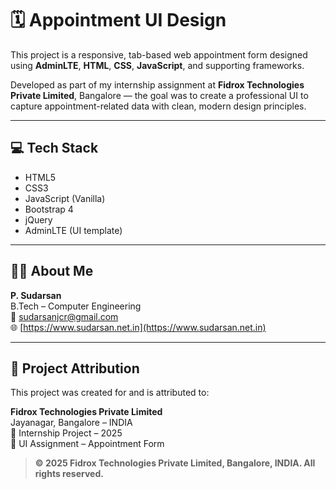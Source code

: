 
# 🗓️ Appointment UI Design

This project is a responsive, tab-based web appointment form designed using **AdminLTE**, **HTML**, **CSS**, **JavaScript**, and supporting frameworks.  

Developed as part of my internship assignment at **Fidrox Technologies Private Limited**, Bangalore — the goal was to create a professional UI to capture appointment-related data with clean, modern design principles.

---



## 💻 Tech Stack

- HTML5  
- CSS3  
- JavaScript (Vanilla)  
- Bootstrap 4  
- jQuery  
- AdminLTE (UI template)

---

## 👨‍💻 About Me

**P. Sudarsan**  
B.Tech – Computer Engineering  
📧 [sudarsanjcr@gmail.com](mailto:sudarsanjcr@gmail.com)  
🌐 [https://www.sudarsan.net.in](https://www.sudarsan.net.in)




---

## 🏢 Project Attribution

This project was created for and is attributed to:

**Fidrox Technologies Private Limited**  
Jayanagar, Bangalore – INDIA  
📅 Internship Project – 2025  
📝 UI Assignment – Appointment Form  

> **© 2025 Fidrox Technologies Private Limited, Bangalore, INDIA. All rights reserved.**
